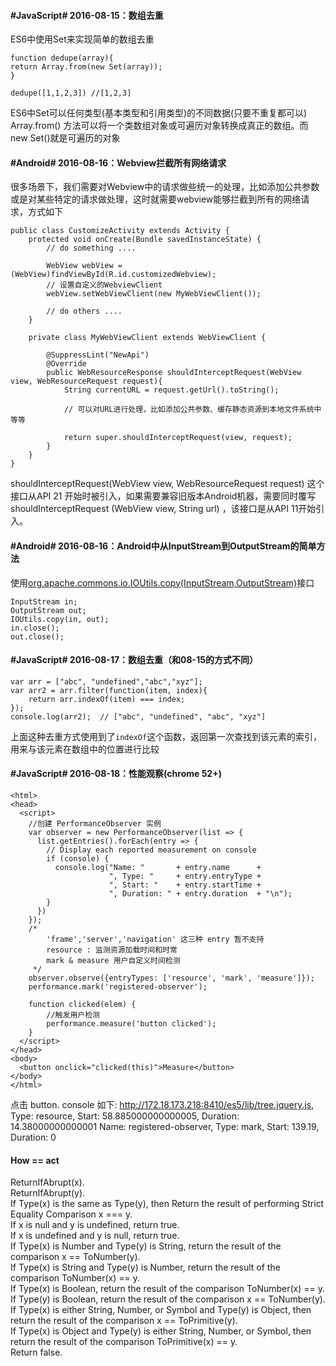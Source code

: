 #### #JavaScript# 2016-08-15：数组去重

ES6中使用Set来实现简单的数组去重

	function dedupe(array){
	return Array.from(new Set(array));
	}

	dedupe([1,1,2,3]) //[1,2,3]
ES6中Set可以任何类型(基本类型和引用类型)的不同数据(只要不重复都可以)
Array.from() 方法可以将一个类数组对象或可遍历对象转换成真正的数组。而new Set()就是可遍历的对象

#### #Android# 2016-08-16：Webview拦截所有网络请求

很多场景下，我们需要对Webview中的请求做些统一的处理，比如添加公共参数或是对某些特定的请求做处理，这时就需要webview能够拦截到所有的网络请求，方式如下

	public class CustomizeActivity extends Activity {
		protected void onCreate(Bundle savedInstanceState) {
			// do something .... 

			WebView webView = (WebView)findViewById(R.id.customizedWebview);
			// 设置自定义的WebviewClient
			webView.setWebViewClient(new MyWebViewClient());

			// do others ....
		}

		private class MyWebViewClient extends WebViewClient {
			
			@SuppressLint("NewApi")
        	@Override
			public WebResourceResponse shouldInterceptRequest(WebView view, WebResourceRequest request){
				String currentURL = request.getUrl().toString();

				// 可以对URL进行处理，比如添加公共参数、缓存静态资源到本地文件系统中等等

				return super.shouldInterceptRequest(view, request);
			}
		}
	}

shouldInterceptRequest(WebView view, WebResourceRequest request) 这个接口从API 21 开始时被引入，如果需要兼容旧版本Android机器，需要同时覆写shouldInterceptRequest (WebView view, String url) ，该接口是从API 11开始引入。

#### #Android# 2016-08-16：Android中从InputStream到OutputStream的简单方法

使用[org.apache.commons.io.IOUtils.copy(InputStream,OutputStream)](y0.cn/M64yM)接口

	InputStream in;
	OutputStream out;
	IOUtils.copy(in, out);
	in.close();
	out.close();

#### #JavaScript# 2016-08-17：数组去重（和08-15的方式不同）

	var arr = ["abc", "undefined","abc","xyz"];
	var arr2 = arr.filter(function(item, index){
		return arr.indexOf(item) === index;
	});
	console.log(arr2);	// ["abc", "undefined", "abc", "xyz"]

上面这种去重方式使用到了`indexOf`这个函数，返回第一次查找到该元素的索引，用来与该元素在数组中的位置进行比较

#### #JavaScript# 2016-08-18：性能观察(chrome 52+)

	<html>
	<head>
	  <script>
	  	//创建 PerformanceObserver 实例
	    var observer = new PerformanceObserver(list => {
	      list.getEntries().forEach(entry => {
	        // Display each reported measurement on console
	        if (console) {
	          console.log("Name: "       + entry.name      +
	                      ", Type: "     + entry.entryType +
	                      ", Start: "    + entry.startTime +
	                      ", Duration: " + entry.duration  + "\n");
	        }
	      })
	    });
	    /*
	    	'frame','server','navigation' 这三种 entry 暂不支持
	    	resource : 监测资源加载时间和时常
	    	mark & measure 用户自定义时间检测
	     */
	    observer.observe({entryTypes: ['resource', 'mark', 'measure']});
	    performance.mark('registered-observer');

	    function clicked(elem) {
	    	//触发用户检测 
	      	performance.measure('button clicked');
	    }
	  </script>
	</head>
	<body>
	  <button onclick="clicked(this)">Measure</button>
	</body>
	</html>

点击 button. console 如下:
http://172.18.173.218:8410/es5/lib/tree.jquery.js, Type: resource, Start: 58.885000000000005, Duration: 14.38000000000001
Name: registered-observer, Type: mark, Start: 139.19, Duration: 0

#### How == act

ReturnIfAbrupt(x).  
ReturnIfAbrupt(y).  
If Type(x) is the same as Type(y), then Return the result of performing Strict Equality Comparison x === y.  
If x is null and y is undefined, return true.  
If x is undefined and y is null, return true.  
If Type(x) is Number and Type(y) is String, return the result of the comparison x == ToNumber(y).  
If Type(x) is String and Type(y) is Number, return the result of the comparison ToNumber(x) == y.  
If Type(x) is Boolean, return the result of the comparison ToNumber(x) == y.  
If Type(y) is Boolean, return the result of the comparison x == ToNumber(y).  
If Type(x) is either String, Number, or Symbol and Type(y) is Object, then return the result of the comparison x == ToPrimitive(y).  
If Type(x) is Object and Type(y) is either String, Number, or Symbol, then return the result of the comparison ToPrimitive(x) == y.  
Return false.  
